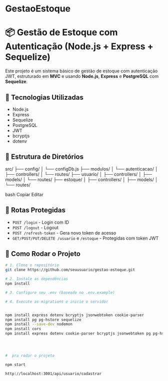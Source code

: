 # GestaoEstoque

# 📦 Gestão de Estoque com Autenticação (Node.js + Express + Sequelize)

Este projeto é um sistema básico de gestão de estoque com autenticação JWT, estruturado em **MVC** e usando **Node.js**, **Express** e **PostgreSQL** com **Sequelize**.

## 🔧 Tecnologias Utilizadas

- Node.js
- Express
- Sequelize
- PostgreSQL
- JWT
- bcryptjs
- dotenv

## 📁 Estrutura de Diretórios

src/
├── config/
│ └── configDb.js
├── modulos/
│ └── autenticacao/
│ ├── controllers/
│ └── routes/
├── usuario/
│ ├── controllers/
│ ├── models/
│ └── routes/
├── estoque/
│ ├── controllers/
│ ├── models/
│ └── routes/

bash
Copiar
Editar


## 🔐 Rotas Protegidas

- `POST /login` - Login com ID
- `POST /logout` - Logout
- `POST /refresh-token` - Gera novo token de acesso
- `GET/POST/PUT/DELETE /usuario` e `/estoque` - Protegidas com token JWT

## 🚀 Como Rodar o Projeto

```bash
# 1. Clone o repositório
git clone https://github.com/seuusuario/gestao-estoque.git

# 2. Instale as dependências
npm install

# 3. Configure seu .env (baseado no .env.example)

# 4. Execute as migrations e inicie o servidor


npm install express dotenv bcryptjs jsonwebtoken cookie-parser
npm install pg pg-hstore sequelize
npm install --save-dev nodemon
npm install cors
npm install express dotenv cookie-parser bcryptjs jsonwebtoken pg pg-hstore sequelize




#  pra rodar o projeto

npm start

http://localhost:3001/api/usuario/cadastrar


